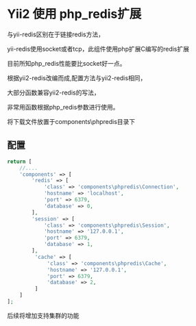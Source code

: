 Yii2 使用 php_redis扩展
====================================================

与yii-redis区别在于链接redis方法，

yii-redis使用socket或者tcp，此组件使用php扩展C编写的redis扩展

目前所知php_redis性能要比socket好一点。

根据yii2-redis改编而成,配置方法与yii2-redis相同，

大部分函数兼容yii2-redis的写法，

非常用函数根据php_redis参数进行使用。

将下载文件放置于components\phpredis目录下

配置
-------------

```php
return [
    //....
    'components' => [
        'redis' => [
            'class' => 'components\phpredis\Connection',
            'hostname' => 'localhost',
            'port' => 6379,
            'database' => 0,
        ],
        'session' => [
            'class' => 'components\phpredis\Session',
            'hostname' => '127.0.0.1',
            'port' => 6379,
            'database' => 1,
        ],
         'cache' => [
             'class' => 'components\phpredis\Cache',
             'hostname' => '127.0.0.1',
             'port' => 6379,
             'database' => 2,
         ]
    ]
];
```

后续将增加支持集群的功能
